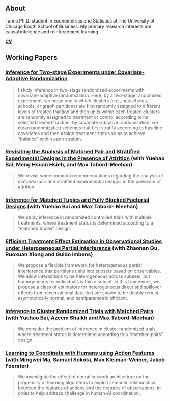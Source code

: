## About

I am a Ph.D. student in Econometrics and Statistics at The University of Chicago Booth School of Business. My primary research interests are causal inference and reinforcement learning. 

[**CV**](https://ljz0.github.io/CV.pdf)

## Working Papers

### [Inference for Two-stage Experiments under Covariate-Adaptive Randomization](https://arxiv.org/pdf/2301.09016.pdf)

> I study inference in two-stage randomized experiments with covariate-adaptive randomization. Here, by a two-stage randomized experiment, we mean one in which clusters (e.g., households, schools, or graph partitions) are first randomly assigned to different levels of treated fraction and then units within each treated clusters are randomly assigned to treatment or control according to its selected treated fraction; by covariate-adaptive randomization, we mean randomization schemes that first stratify according to baseline covariates and then assign treatment status so as to achieve “balance” within each stratum.

### [Revisiting the Analysis of Matched Pair and Stratified Experimental Designs in the Presence of Attrition](https://arxiv.org/pdf/2209.11840.pdf) (with Yuehao Bai, Meng Hsuan Hsieh, and Max Tabord-Meehan)

> We revisit some common recommendations regarding the analysis of matched-pair and stratified experimental designs in the presence of attrition

### [Inference for Matched Tuples and Fully Blocked Factorial Designs](https://arxiv.org/pdf/2206.04157.pdf) (with Yuehao Bai and Max Tabord- Meehan)

> We study inference in randomized controlled trials with multiple treatments, where treatment status is determined according to a “matched tuples” design.

### [Efficient Treatment Effect Estimation in Observational Studies under Heterogeneous Partial Interference](https://arxiv.org/pdf/2107.12420.pdf) (with Zhaonan Qu, Ruoxuan Xiong and Guido Imbens)

> We propose a flexible framework for heterogeneous partial interference that partitions units into subsets based on observables. We allow interactions to be heterogeneous across subsets, but homogeneous for individuals within a subset. In this framework, we propose a class of estimators for heterogeneous direct and spillover effects from observational data that are shown to be doubly robust, asymptotically normal, and semiparametric efficient.

### [Inference in Cluster Randomized Trials with Matched Pairs](https://arxiv.org/pdf/2211.14903v1.pdf) (with Yuehao Bai, Azeem Shaikh and Max Tabord-Meehan)

> We consider the problem of inference in cluster randomized trials where treatment status is determined according to a “matched pairs” design. 


### [Learning to Coordinate with Humans using Action Features](https://arxiv.org/pdf/2201.12658.pdf) (with Mingwei Ma, Samuel Sokota, Max Kleiman-Weiner, Jakob Foerster)

> We investigate the effect of neural network architecture on the propensity of learning algorithms to exploit semantic relationships between the features of actions and the features of observations, in order to help address challenge in human-AI coordination.
